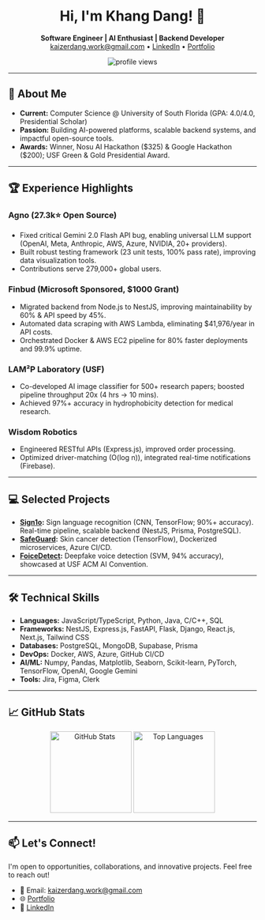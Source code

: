 <!-- Banner/Introduction -->
<h1 align="center">Hi, I'm Khang Dang! 👋</h1>
<p align="center">
  <b>Software Engineer | AI Enthusiast | Backend Developer</b><br>
  <a href="mailto:kaizerdang.work@gmail.com">kaizerdang.work@gmail.com</a> • 
  <a href="https://www.linkedin.com/in/khangphuvinhdang/">LinkedIn</a> • 
  <a href="https://portfolio-git-main-khangdang1690s-projects.vercel.app/">Portfolio</a>
</p>
<p align="center">
  <img src="https://komarev.com/ghpvc/?username=Khangdang1690&style=flat-square" alt="profile views"/>
</p>

---

## 🚀 About Me

- **Current:** Computer Science @ University of South Florida (GPA: 4.0/4.0, Presidential Scholar)
- **Passion:** Building AI-powered platforms, scalable backend systems, and impactful open-source tools.
- **Awards:** Winner, Nosu AI Hackathon ($325) & Google Hackathon ($200); USF Green & Gold Presidential Award.

---

## 🏆 Experience Highlights

### Agno (27.3k⭐ Open Source)
- Fixed critical Gemini 2.0 Flash API bug, enabling universal LLM support (OpenAI, Meta, Anthropic, AWS, Azure, NVIDIA, 20+ providers).
- Built robust testing framework (23 unit tests, 100% pass rate), improving data visualization tools.
- Contributions serve 279,000+ global users.

### Finbud (Microsoft Sponsored, $1000 Grant)
- Migrated backend from Node.js to NestJS, improving maintainability by 60% & API speed by 45%.
- Automated data scraping with AWS Lambda, eliminating $41,976/year in API costs.
- Orchestrated Docker & AWS EC2 pipeline for 80% faster deployments and 99.9% uptime.

### LAM²P Laboratory (USF)
- Co-developed AI image classifier for 500+ research papers; boosted pipeline throughput 20x (4 hrs → 10 mins).
- Achieved 97%+ accuracy in hydrophobicity detection for medical research.

### Wisdom Robotics
- Engineered RESTful APIs (Express.js), improved order processing.
- Optimized driver-matching (O(log n)), integrated real-time notifications (Firebase).

---

## 💻 Selected Projects

- **[Sign1o](https://devpost.com/software/sign1o):** Sign language recognition (CNN, TensorFlow; 90%+ accuracy). Real-time pipeline, scalable backend (NestJS, Prisma, PostgreSQL).
- **[SafeGuard](https://devpost.com/software/safeguard-oq572w):** Skin cancer detection (TensorFlow), Dockerized microservices, Azure CI/CD.
- **[FoiceDetect](https://devpost.com/software/foicedetect):** Deepfake voice detection (SVM, 94% accuracy), showcased at USF ACM AI Convention.

---

## 🛠️ Technical Skills
- **Languages:** JavaScript/TypeScript, Python, Java, C/C++, SQL
- **Frameworks:** NestJS, Express.js, FastAPI, Flask, Django, React.js, Next.js, Tailwind CSS
- **Databases:** PostgreSQL, MongoDB, Supabase, Prisma
- **DevOps:** Docker, AWS, Azure, GitHub CI/CD
- **AI/ML:** Numpy, Pandas, Matplotlib, Seaborn, Scikit-learn, PyTorch, TensorFlow, OpenAI, Google Gemini
- **Tools:** Jira, Figma, Clerk

---

## 📈 GitHub Stats

<p align="center">
  <img src="https://github-readme-stats.vercel.app/api?username=Khangdang1690&show_icons=true&theme=tokyonight" alt="GitHub Stats" height="165"/>
  <img src="https://github-readme-stats.vercel.app/api/top-langs/?username=Khangdang1690&layout=compact&theme=tokyonight" alt="Top Languages" height="165"/>
</p>

---

## 📫 Let's Connect!

I'm open to opportunities, collaborations, and innovative projects. Feel free to reach out!

- 📧 Email: [kaizerdang.work@gmail.com](mailto:kaizerdang.work@gmail.com)
- 🌐 [Portfolio](https://portfolio-git-main-khangdang1690s-projects.vercel.app/)
- 💼 [LinkedIn](https://www.linkedin.com/in/khangphuvinhdang/)

<!--
> “Engineering meaningful technology with impact, one commit at a time.”
-->
